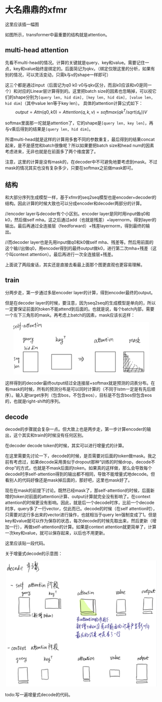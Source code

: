 # 大名鼎鼎的xfmr

这里应该插一幅图

如图所示，transformer中最重要的结构就是attention。

## multi-head attention

先看不multi-head的情况。计算的关键就是query、key和value。需要记住一点，key和value始终是绑定的。后面简记为qkv。（绑定仅限这里的分析，如果有别的情况，可以灵活变动，只需k与v的shape一样即可）

这三个都是通过input（后面记为q0 k0 v0与qkv区分，而且k0应该和v0是同一个）和对应的Linear层计算得到的。这里把batch size的因素也忽略掉，可以视它们的shape分别为`[query len, hid dim], [key len, hid dim], [value len, hid dim]`（其中value len等于key len）。
具体的attention计算公式如下：
$$
output = Attn(q0, k0) = Attention(q, k, v) = softmax(q k^T / sqrt(d_k))V
$$

softmax里面那一坨就是attention了，它的shape是`[query len, key len]`，再与v乘后得到的结果是`[query len, hid dim]`。

所谓multi-head就是这样的计算用多套不同的参数重复，最后得到的结果concat起来，是不是感觉和batch很像呢？所以如果要把batch size和head num的因素考虑进来，无非也就是在前面多了两个维度罢了。

注意，这里的计算是没有mask的，在decoder中不可避免地要考虑到mask。不过mask的情况其实也没有复杂多少，只要在softmax之前做mask即可。

## 结构

和大部分序列生成模型一样，基于xfmr的seq2seq模型也是encoder+decoder的结构。因此计算的时候大致也可以分成encoder和decoder两部分的计算。

//encoder layer与decoder有个小区别。encoder layer是同时用input做q0和k0，然后做self mha。这之后通过add（也就是残差）+layernorm，得到layer的输出。最后再通过全连接层（feedforward）+残差layernorm，得到最终的输出。

//而decoder layer也是先用input做q0和k0做self mha、残差等。然后用前面的这个输//出做q0，用encoder得到的最终output做k0，进行第二次mha+残差（这个叫context attention）。最后再进行一次全连接层+残差。

上面说了两段废话，其实还是直接去看最上面那个图更直观也更容易理解。

## train

分两步走，第一步通过多层encoder layer的计算，得到encoder最终的output。

但是在decoder layer的时候，要注意，因为seq2seq的生成模型是单向的，所以一定要保证前面的token不能attend到后面的。也就是说，每个batch内部，需要一个左下三角形的mask。再考虑上batch的因素，mask应该长这样：

<div align="center">
    <img src="_img/transformer_attention.jpg" width="450">
</div>


这样得到的decoder最终output经过全连接层+softmax就是预测的词表分布。在有mask的时候，所有的预测分布是可以同时计算的（不同于lstm一定是有先后顺序）。输入是target序列（包含bos，不包含eos），目标是不包含bos但包含eos的，也就是right-shift的序列。

## decode

decode的步骤就会复杂一点。但大致上也是两步走，第一步计算encoder的输出，这个其实和train的时候没有任何区别。

在decoder decode token的时候，其实可以进行增量式的计算。

在这里需要先讨论一下，decode的时候，是否需要对后面的token做mask。我之前有考虑过，如果decode采用类似于dropout那种“训练的时候drop，decode不drop”的方式，也就是不mask后面的token。如果真的这样做，那么会导致每个decode时序self-attention得到的输出都不相同，导致不能增量式地decode。但看别人的代码好像还是mask掉后面的，那好吧，这里也mask好了。

现在在mask的前提下讨论。既然已经mask了，那self-attention的时候，后面新增的token对前面的attention计算、output计算就完全没有影响了。在context attention的时候更没有影响。因此，就是后一个decode时序，比前一个decode时序，query多了一行vector，仅此而已。decode的时候（在self attention时），只需要对这行多出来的vector进行操作，也就相当于query len强制变成了1。但是key和value就可以作为保存的状态，每次decode的时候先取出来，然后更新（增加一行），再做self-attention的计算。如果是context attention就更简单了，计算一次key和value，就可以保存起来，以后也不用更新。

这里应该贴一段代码。

关于增量式decode的示意图：

<div align="center">
    <img src="_img/transformer_decode.jpg" width="500">
</div>

todo:写一遍增量式decode的代码。
